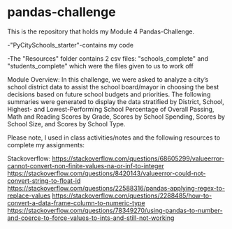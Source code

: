 # pandas-challenge

This is the repository that holds my Module 4 Pandas-Challenge.

-"PyCitySchools_starter"-contains my code

-The "Resources" folder contains 2 csv files: "schools_complete" and "students_complete" which were the files given to us to work off

Module Overview: In this challenge, we were asked to analyze a city’s school district data to assist the school board/mayor in choosing the best decisions based on future school budgets and priorities. The following summaries were generated to display the data stratified by District, School, Highest- and Lowest-Performing School Percentage of Overall Passing, Math and Reading Scores by Grade, Scores by School Spending, Scores by School Size, and Scores by School Type.

Please note, I used in class activities/notes and the following resources to complete my assignments:

Stackoverflow: https://stackoverflow.com/questions/68605299/valueerror-cannot-convert-non-finite-values-na-or-inf-to-integer
https://stackoverflow.com/questions/8420143/valueerror-could-not-convert-string-to-float-id
https://stackoverflow.com/questions/22588316/pandas-applying-regex-to-replace-values
https://stackoverflow.com/questions/2288485/how-to-convert-a-data-frame-column-to-numeric-type
https://stackoverflow.com/questions/78349270/using-pandas-to-number-and-coerce-to-force-values-to-ints-and-still-not-working






